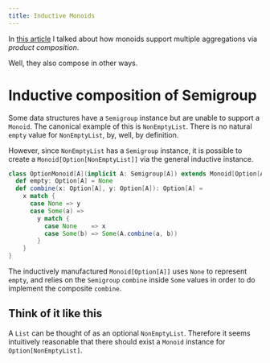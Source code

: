 ```yaml
---
title: Inductive Monoids 
---
```


In [this article](https://leigh-perry.github.io/posts/2019-10-25-monoids-1.html)
I talked about how monoids support multiple aggregations via _product composition_.

Well, they also compose in other ways. 

# Inductive composition of Semigroup

Some data structures have a `Semigroup` instance but are unable to support a `Monoid`.
The canonical example of this is `NonEmptyList`.
There is no natural `empty` value for `NonEmptyList`, by, well, by definition.

However, since `NonEmptyList` has a `Semigroup` instance, it is possible to 
create a `Monoid[Option[NonEmptyList]]` via the general inductive instance.
```scala
class OptionMonoid[A](implicit A: Semigroup[A]) extends Monoid[Option[A]] {
  def empty: Option[A] = None
  def combine(x: Option[A], y: Option[A]): Option[A] =
    x match {
      case None => y
      case Some(a) =>
        y match {
          case None    => x
          case Some(b) => Some(A.combine(a, b))
        }
    }
}
```
The inductively manufactured `Monoid[Option[A]]` uses `None` to represent `empty`,
and relies on the `Semigroup` `combine` inside `Some` values in order to do implement
the composite `combine`.

## Think of it like this

A `List` can be thought of as an optional `NonEmptyList`.
Therefore it seems intuitively reasonable that there should exist a `Monoid` instance for
`Option[NonEmptyList]`.